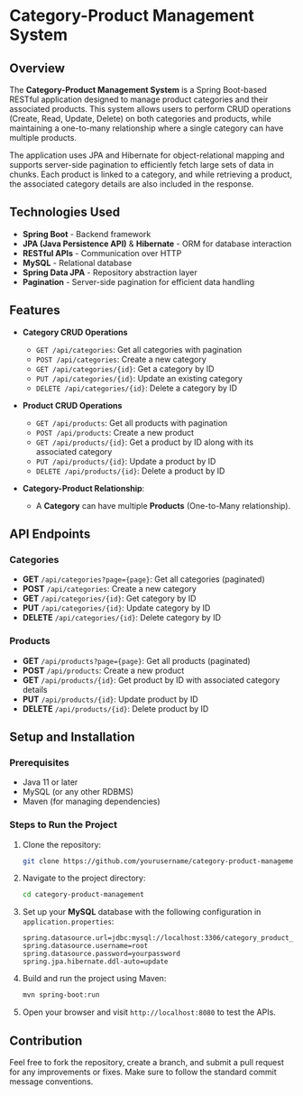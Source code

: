 # Category-Product Management System

## Overview
The **Category-Product Management System** is a Spring Boot-based RESTful application designed to manage product categories and their associated products. This system allows users to perform CRUD operations (Create, Read, Update, Delete) on both categories and products, while maintaining a one-to-many relationship where a single category can have multiple products.

The application uses JPA and Hibernate for object-relational mapping and supports server-side pagination to efficiently fetch large sets of data in chunks. Each product is linked to a category, and while retrieving a product, the associated category details are also included in the response.

## Technologies Used
- **Spring Boot** - Backend framework
- **JPA (Java Persistence API)** & **Hibernate** - ORM for database interaction
- **RESTful APIs** - Communication over HTTP
- **MySQL** - Relational database
- **Spring Data JPA** - Repository abstraction layer
- **Pagination** - Server-side pagination for efficient data handling

## Features
- **Category CRUD Operations**
    - `GET /api/categories`: Get all categories with pagination
    - `POST /api/categories`: Create a new category
    - `GET /api/categories/{id}`: Get a category by ID
    - `PUT /api/categories/{id}`: Update an existing category
    - `DELETE /api/categories/{id}`: Delete a category by ID

- **Product CRUD Operations**
    - `GET /api/products`: Get all products with pagination
    - `POST /api/products`: Create a new product
    - `GET /api/products/{id}`: Get a product by ID along with its associated category
    - `PUT /api/products/{id}`: Update a product by ID
    - `DELETE /api/products/{id}`: Delete a product by ID

- **Category-Product Relationship**: 
    - A **Category** can have multiple **Products** (One-to-Many relationship).

## API Endpoints

### Categories
- **GET** `/api/categories?page={page}`: Get all categories (paginated)
- **POST** `/api/categories`: Create a new category
- **GET** `/api/categories/{id}`: Get category by ID
- **PUT** `/api/categories/{id}`: Update category by ID
- **DELETE** `/api/categories/{id}`: Delete category by ID

### Products
- **GET** `/api/products?page={page}`: Get all products (paginated)
- **POST** `/api/products`: Create a new product
- **GET** `/api/products/{id}`: Get product by ID with associated category details
- **PUT** `/api/products/{id}`: Update product by ID
- **DELETE** `/api/products/{id}`: Delete product by ID

## Setup and Installation

### Prerequisites
- Java 11 or later
- MySQL (or any other RDBMS)
- Maven (for managing dependencies)

### Steps to Run the Project

1. Clone the repository:
    ```bash
    git clone https://github.com/yourusername/category-product-management.git
    ```

2. Navigate to the project directory:
    ```bash
    cd category-product-management
    ```

3. Set up your **MySQL** database with the following configuration in `application.properties`:
    ```properties
    spring.datasource.url=jdbc:mysql://localhost:3306/category_product_db
    spring.datasource.username=root
    spring.datasource.password=yourpassword
    spring.jpa.hibernate.ddl-auto=update
    ```

4. Build and run the project using Maven:
    ```bash
    mvn spring-boot:run
    ```

5. Open your browser and visit `http://localhost:8080` to test the APIs.

## Contribution
Feel free to fork the repository, create a branch, and submit a pull request for any improvements or fixes. Make sure to follow the standard commit message conventions.



